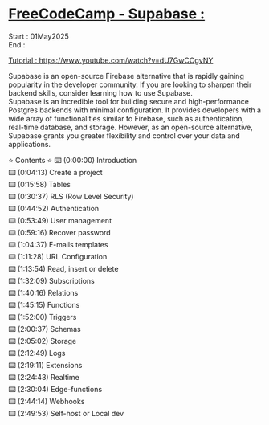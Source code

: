 # [FreeCodeCamp - Supabase :](https://github.com/evilusean/CourseraGoogleFCC/tree/main/FCC-Supabase)

Start : 01May2025 </br>
End : </br>

[Tutorial : ](https://www.freecodecamp.org/news/learn-supabase-open-source-firebase-alternative/) https://www.youtube.com/watch?v=dU7GwCOgvNY

Supabase is an open-source Firebase alternative that is rapidly gaining popularity in the developer community. If you are looking to sharpen their backend skills, consider learning how to use Supabase. </br>
Supabase is an incredible tool for building secure and high-performance Postgres backends with minimal configuration. It provides developers with a wide array of functionalities similar to Firebase, such as authentication, real-time database, and storage. However, as an open-source alternative, Supabase grants you greater flexibility and control over your data and applications.

⭐️ Contents ⭐️
⌨️ (0:00:00) Introduction</br>
⌨️ (0:04:13) Create a project</br>
⌨️ (0:15:58) Tables</br>
⌨️ (0:30:37) RLS (Row Level Security)</br>
⌨️ (0:44:52) Authentication</br>
⌨️ (0:53:49) User management</br>
⌨️ (0:59:16) Recover password</br>
⌨️ (1:04:37) E-mails templates</br>
⌨️ (1:11:28) URL Configuration</br>
⌨️ (1:13:54) Read, insert or delete</br>
⌨️ (1:32:09) Subscriptions</br>
⌨️ (1:40:16) Relations</br>
⌨️ (1:45:15) Functions</br>
⌨️ (1:52:00) Triggers</br>
⌨️ (2:00:37) Schemas</br>
⌨️ (2:05:02) Storage</br>
⌨️ (2:12:49) Logs</br>
⌨️ (2:19:11) Extensions</br>
⌨️ (2:24:43) Realtime</br>
⌨️ (2:30:04) Edge-functions</br>
⌨️ (2:44:14) Webhooks</br>
⌨️ (2:49:53) Self-host or Local dev</br>
